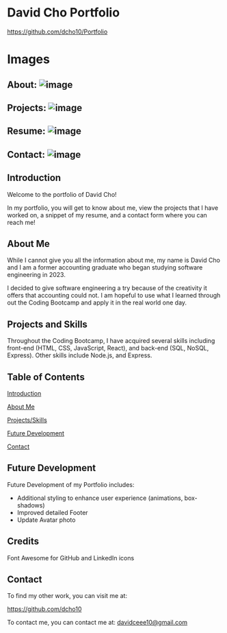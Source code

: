 # David Cho Portfolio

https://github.com/dcho10/Portfolio

# Images

## About: ![image](https://github.com/dcho10/Portfolio/assets/153252185/421fbe64-4ae9-4c9a-b1de-0a926b0193ed)
## Projects: ![image](https://github.com/dcho10/Portfolio/assets/153252185/0c2dc0db-3e8e-44ee-9a6e-2db715f9a2f2)
## Resume: ![image](https://github.com/dcho10/Portfolio/assets/153252185/b4cf4ee2-76ea-4b7e-904d-6d7dca55411d)
## Contact: ![image](https://github.com/dcho10/Portfolio/assets/153252185/3a090171-2298-4526-96e4-45ce6dd86588)

## Introduction

Welcome to the portfolio of David Cho!

In my portfolio, you will get to know about me, view the projects that I have worked on, a snippet of my resume, and a contact form where you can reach me!

## About Me

While I cannot give you all the information about me, my name is David Cho and I am a former accounting graduate who began studying software engineering in 2023. 

I decided to give software engineering a try because of the creativity it offers that accounting could not. I am hopeful to use what I learned through out the Coding Bootcamp and apply it in the real world one day.

## Projects and Skills

Throughout the Coding Bootcamp, I have acquired several skills including front-end (HTML, CSS, JavaScript, React), and back-end (SQL, NoSQL, Express). Other skills include Node.js, and Express.
  
## Table of Contents

  [Introduction](#introduction)
  
  [About Me](#about-me)

  [Projects/Skills](#projects)
    
  [Future Development](#future-development)
  
  [Contact](#contact)
    
## Future Development

  Future Development of my Portfolio includes: 
  - Additional styling to enhance user experience (animations, box-shadows)
  - Improved detailed Footer
  - Update Avatar photo

## Credits

  Font Awesome for GitHub and LinkedIn icons

## Contact

To find my other work, you can visit me at:

https://github.com/dcho10

To contact me, you can contact me at: davidceee10@gmail.com
